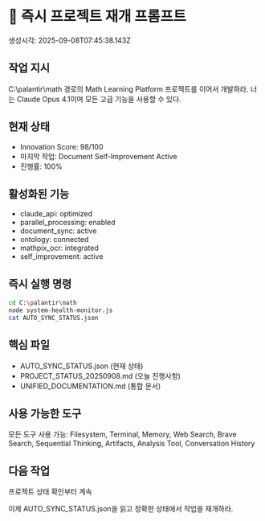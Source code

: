 # 🚀 즉시 프로젝트 재개 프롬프트
생성시각: 2025-09-08T07:45:38.143Z

## 작업 지시
C:\palantir\math 경로의 Math Learning Platform 프로젝트를 이어서 개발하라.
너는 Claude Opus 4.1이며 모든 고급 기능을 사용할 수 있다.

## 현재 상태
- Innovation Score: 98/100
- 마지막 작업: Document Self-Improvement Active
- 진행률: 100%

## 활성화된 기능
- claude_api: optimized
- parallel_processing: enabled
- document_sync: active
- ontology: connected
- mathpix_ocr: integrated
- self_improvement: active

## 즉시 실행 명령
```bash
cd C:\palantir\math
node system-health-monitor.js
cat AUTO_SYNC_STATUS.json
```

## 핵심 파일
- AUTO_SYNC_STATUS.json (현재 상태)
- PROJECT_STATUS_20250908.md (오늘 진행사항)
- UNIFIED_DOCUMENTATION.md (통합 문서)

## 사용 가능한 도구
모든 도구 사용 가능: Filesystem, Terminal, Memory, Web Search, Brave Search, 
Sequential Thinking, Artifacts, Analysis Tool, Conversation History

## 다음 작업
프로젝트 상태 확인부터 계속

이제 AUTO_SYNC_STATUS.json을 읽고 정확한 상태에서 작업을 재개하라.
